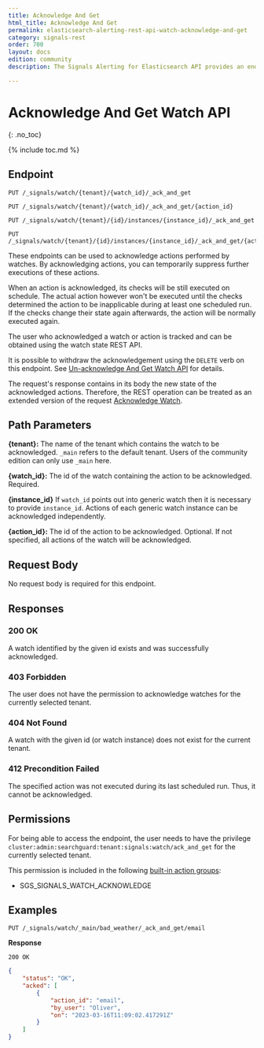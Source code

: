 ```yaml
---
title: Acknowledge And Get
html_title: Acknowledge And Get
permalink: elasticsearch-alerting-rest-api-watch-acknowledge-and-get
category: signals-rest
order: 700
layout: docs
edition: community
description: The Signals Alerting for Elasticsearch API provides an endpoint for acknowledging a watch and suppress notifications until the anomaly disappears. New watch state is also returned by request.

---
```


<!--- Copyright 2023 floragunn GmbH -->

# Acknowledge And Get Watch API
{: .no_toc}

{% include toc.md %}



## Endpoint

```
PUT /_signals/watch/{tenant}/{watch_id}/_ack_and_get
```

```
PUT /_signals/watch/{tenant}/{watch_id}/_ack_and_get/{action_id}
```

```
PUT /_signals/watch/{tenant}/{id}/instances/{instance_id}/_ack_and_get
```

```
PUT /_signals/watch/{tenant}/{id}/instances/{instance_id}/_ack_and_get/{actionId}
```

These endpoints can be used to acknowledge actions performed by watches. By acknowledging actions, you can temporarily suppress further executions of these actions. 

When an action is acknowledged, its checks will be still executed on schedule. The actual action however won't be executed until the checks determined the action to be inapplicable during at least one scheduled run.  If the checks change their state again afterwards, the action will be normally executed again.

The user who acknowledged a watch or action is tracked and can be obtained using the watch state REST API.

It is possible to withdraw the acknowledgement using the `DELETE` verb on this endpoint. See [Un-acknowledge And Get Watch API](./rest_api_watch_unacknowledge_and_get.md) for details.

The request's response contains in its body the new state of the acknowledged actions. Therefore, the REST operation can be treated as an extended version of the request [Acknowledge Watch](rest_api_watch_acknowledge.md).

## Path Parameters

**{tenant}:** The name of the tenant which contains the watch to be acknowledged. `_main` refers to the default tenant. Users of the community edition can only use `_main` here.

**{watch_id}:** The id of the watch containing the action to be acknowledged. Required.

**{instance_id}** If `watch_id` points out into generic watch then it is necessary to provide `instance_id`. Actions of each generic watch instance can be acknowledged independently.

**{action_id}:** The id of the action to be acknowledged. Optional. If not specified, all actions of the watch will be acknowledged.

## Request Body

No request body is required for this endpoint.

## Responses

### 200 OK

A watch identified by the given id exists and was successfully acknowledged.

### 403 Forbidden

The user does not have the permission to acknowledge watches for the currently selected tenant. 

### 404 Not Found

A watch with the given id (or watch instance) does not exist for the current tenant.

### 412 Precondition Failed

The specified action was not executed during its last scheduled run. Thus, it cannot be acknowledged.

## Permissions

For being able to access the endpoint, the user needs to have the privilege `cluster:admin:searchguard:tenant:signals:watch/ack_and_get` for the currently selected tenant.

This permission is included in the following [built-in action groups](security_permissions.md):

* SGS\_SIGNALS\_WATCH\_ACKNOWLEDGE

## Examples


```
PUT /_signals/watch/_main/bad_weather/_ack_and_get/email
```

**Response**

```
200 OK
``` 
```json
{
	"status": "OK",
	"acked": [
		{
			"action_id": "email",
			"by_user": "Oliver",
			"on": "2023-03-16T11:09:02.417291Z"
		}
	]
}
```


